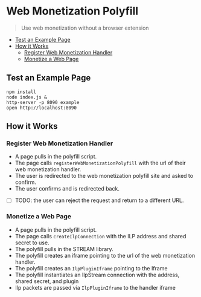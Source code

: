 # Web Monetization Polyfill
> Use web monetization without a browser extension

- [Test an Example Page](#test-an-example-page)
- [How it Works](#how-it-works)
  - [Register Web Monetization Handler](#register-web-monetization-handler)
  - [Monetize a Web Page](#monetize-a-web-page)

## Test an Example Page

```
npm install
node index.js &
http-server -p 8090 example
open http://localhost:8090
```

## How it Works

### Register Web Monetization Handler

- A page pulls in the polyfill script.
- The page calls `registerWebMonetizationPolyfill` with the url of their web monetization handler.
- The user is redirected to the web monetization polyfill site and asked to confirm.
- The user confirms and is redirected back.
- [ ] TODO: the user can reject the request and return to a different URL.

### Monetize a Web Page

- A page pulls in the polyfill script.
- The page calls `createIlpConnection` with the ILP address and shared secret to use.
- The polyfill pulls in the STREAM library.
- The polyfill creates an iframe pointing to the url of the web monetization handler.
- The polyfill creates an `IlpPluginIframe` pointing to the Iframe
- The polyfill instantiates an IlpStream connection with the address, shared secret, and plugin
- Ilp packets are passed via `IlpPluginIframe` to the handler iframe
